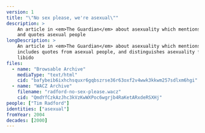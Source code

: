 ```yaml
---
version: 1
title: "\"No sex please, we're asexual\""
description: >
    An article in <em>The Guardian</em> about asexuality which mentions AVEN
    and quotes asexual people
longDescription: >
    An article in <em>The Guardian</em> about asexuality which mentions AVEN,
    includes quotes from asexual people, and distinguishes asexuality from
    libido
files:
  - name: "Browsable Archive"
    mediaType: "text/html"
    cid: "bafybeib6ixhchsquxr6gqbszrse36r63oxf2v4wwk3kkwm257sdlxm6hgi"
  - name: "WACZ Archive"
    filename: "radford-no-sex-please.wacz"
    cid: "QmdYfCzkAzJhc3kVzKwWXPoc6wgrjb4RaKetARxdeRSXHj"
people: ["Tim Radford"]
identities: ["asexual"]
fromYear: 2004
decades: [2000]
---
```


